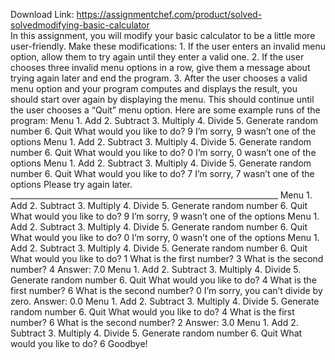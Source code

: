 Download Link: https://assignmentchef.com/product/solved-solvedmodifying-basic-calculator
<br>
In this assignment, you will modify your basic calculator to be a little more user-friendly. Make these modifications: 1. If the user enters an invalid menu option, allow them to try again until they enter a valid one. 2. If the user chooses three invalid menu options in a row, give them a message about trying again later and end the program. 3. After the user chooses a valid menu option and your program computes and displays the result, you should start over again by displaying the menu. This should continue until the user chooses a “Quit” menu option. Here are some example runs of the program: Menu 1. Add 2. Subtract 3. Multiply 4. Divide 5. Generate random number 6. Quit What would you like to do? 9 I’m sorry, 9 wasn’t one of the options Menu 1. Add 2. Subtract 3. Multiply 4. Divide 5. Generate random number 6. Quit What would you like to do? 0 I’m sorry, 0 wasn’t one of the options Menu 1. Add 2. Subtract 3. Multiply 4. Divide 5. Generate random number 6. Quit What would you like to do? 7 I’m sorry, 7 wasn’t one of the options Please try again later. ___________________________________________________________________ Menu 1. Add 2. Subtract 3. Multiply 4. Divide 5. Generate random number 6. Quit What would you like to do? 9 I’m sorry, 9 wasn’t one of the options Menu 1. Add 2. Subtract 3. Multiply 4. Divide 5. Generate random number 6. Quit What would you like to do? 0 I’m sorry, 0 wasn’t one of the options Menu 1. Add 2. Subtract 3. Multiply 4. Divide 5. Generate random number 6. Quit What would you like to do? 1 What is the first number? 3 What is the second number? 4 Answer: 7.0 Menu 1. Add 2. Subtract 3. Multiply 4. Divide 5. Generate random number 6. Quit What would you like to do? 4 What is the first number? 6 What is the second number? 0 I’m sorry, you can’t divide by zero. Answer: 0.0 Menu 1. Add 2. Subtract 3. Multiply 4. Divide 5. Generate random number 6. Quit What would you like to do? 4 What is the first number? 6 What is the second number? 2 Answer: 3.0 Menu 1. Add 2. Subtract 3. Multiply 4. Divide 5. Generate random number 6. Quit What would you like to do? 6 Goodbye!